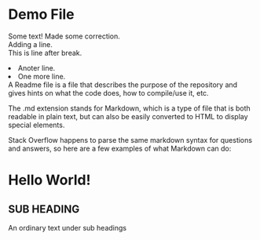 # Demo File

Some text! Made some correction.</br>
Adding a line.</br> This is line after break.
<li>Anoter line.</br>
<li>One more line.</br>
A Readme file is a file that describes the purpose of the repository and gives hints on what the code does, how to compile/use it, etc.

The .md extension stands for Markdown, which is a type of file that is both readable in plain text, but can also be easily converted to HTML to display special elements.

Stack Overflow happens to parse the same markdown syntax for questions and answers, so here are a few examples of what Markdown can do:

<h1> Hello World! </h1>

## SUB HEADING

An ordinary text under sub headings


